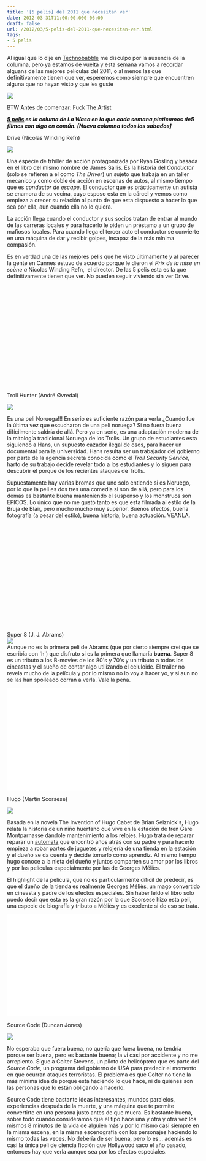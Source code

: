 ```yaml
---
title: '[5 pelis] del 2011 que necesitan ver'
date: 2012-03-31T11:00:00.000-06:00
draft: false
url: /2012/03/5-pelis-del-2011-que-necesitan-ver.html
tags: 
- 5 pelis
---
```


Al igual que lo dije en [Technobabble](http://www.la-wasa.com/search/label/Technobabble) me disculpo por la ausencia de la columna, pero ya estamos de vuelta y esta semana vamos a recordar alguans de las mejores películas del 2011, o al menos las que definitivamente tienen que ver, esperemos como siempre que encuentren alguna que no hayan visto y que les guste  
  

[![](http://retrothing.typepad.com/photos/uncategorized/2008/05/23/super8equipment.jpg)](http://retrothing.typepad.com/photos/uncategorized/2008/05/23/super8equipment.jpg)

  
  
BTW Antes de comenzar: Fuck The Artist  
  
_**[5 pelis](http://www.la-wasa.com/search/label/5%20pelis) es la columa de La Wasa en la que cada semana platicamos de5 filmes con algo en común. \[Nueva columna todos los sabados\]**_  
  
  
Drive (Nicolas Winding Refn)  

[![](http://upload.wikimedia.org/wikipedia/en/1/13/Drive2011Poster.jpg)](http://upload.wikimedia.org/wikipedia/en/1/13/Drive2011Poster.jpg)

Una especie de trhiller de acción protagonizada por Ryan Gosling y basada en el libro del mismo nombre de James Sallis. Es la historia del _Conductor_ (solo se refieren a el como _The Driver_) un sujeto que trabaja en un taller mecanico y como doble de acción en escenas de autos, al mismo tiempo que es _conductor de escape_. El conductor que es prácticamente un autista se enamora de su vecina, cuyo esposo esta en la cárcel y vemos como empieza a crecer su relación al punto de que esta dispuesto a hacer lo que sea por ella, aun cuando ella no lo quiera.

  

La acción llega cuando el conductor y sus socios tratan de entrar al mundo de las carreras locales y para hacerlo le piden un préstamo a un grupo de mafiosos locales. Para cuando llega el tercer acto el conductor se convierte en una máquina de dar y recibir golpes, incapaz de la más mínima compasión.

  

Es en verdad una de las mejores pelis que he visto últimamente y al parecer la gente en Cannes estuvo de acuerdo porque le dieron el _Prix de la mise en scène a_ Nicolas Winding Refn,  el director. De las 5 pelis esta es la que definitivamente tienen que ver. No pueden seguir viviendo sin ver Drive.

  

 <object class="BLOGGER-youtube-video" classid="clsid:D27CDB6E-AE6D-11cf-96B8-444553540000" codebase="http://download.macromedia.com/pub/shockwave/cabs/flash/swflash.cab#version=6,0,40,0" data-thumbnail-src="http://1.gvt0.com/vi/CWX34ShfcsE/0.jpg" height="266" width="320">
<param name="movie" value="//www.youtube.com/v/CWX34ShfcsE&amp;fs=1&amp;source=uds"> 
<param name="bgcolor" value="#FFFFFF"> 
<embed width="320" height="266" src="//www.youtube.com/v/CWX34ShfcsE&amp;fs=1&amp;source=uds" type="application/x-shockwave-flash">
</object> 

  
Troll Hunter (André Øvredal)  

[![](http://upload.wikimedia.org/wikipedia/en/7/7e/Trolljegeren_poster.jpg)](http://upload.wikimedia.org/wikipedia/en/7/7e/Trolljegeren_poster.jpg)

Es una peli Noruega!!! En serio es suficiente razón para verla ¿Cuando fue la última vez que escucharon de una peli noruega? Si no fuera buena difícilmente saldría de allá. Pero ya en serio, es una adaptación moderna de la mitología tradicional Noruega de los Trolls. Un grupo de estudiantes esta siguiendo a Hans, un supuesto cazador ilegal de osos, para hacer un documental para la universidad. Hans resulta ser un trabajador del gobierno por parte de la agencia secreta conocida como el _Troll Security Service_, harto de su trabajo decide revelar todo a los estudiantes y lo siguen para descubrir el porque de los recientes ataques de Trolls.

  

Supuestamente hay varias bromas que uno solo entiende si es Noruego, por lo que la peli es dos tres una comedia si son de allá, pero para los demás es bastante buena manteniendo el suspenso y los monstruos son EPICOS. Lo único que no me gustó tanto es que esta filmada al estilo de la Bruja de Blair, pero mucho mucho muy superior. Buenos efectos, buena fotografía (a pesar del estilo), buena historia, buena actuación. VEANLA.

  

 <object class="BLOGGER-youtube-video" classid="clsid:D27CDB6E-AE6D-11cf-96B8-444553540000" codebase="http://download.macromedia.com/pub/shockwave/cabs/flash/swflash.cab#version=6,0,40,0" data-thumbnail-src="http://3.gvt0.com/vi/TLEo7H9tqSM/0.jpg" height="266" width="320">
<param name="movie" value="//www.youtube.com/v/TLEo7H9tqSM&amp;fs=1&amp;source=uds"> 
<param name="bgcolor" value="#FFFFFF"> 
<embed width="320" height="266" src="//www.youtube.com/v/TLEo7H9tqSM&amp;fs=1&amp;source=uds" type="application/x-shockwave-flash">
</object> 

  
Super 8 (J. J. Abrams)   
[![](http://upload.wikimedia.org/wikipedia/en/7/74/Super_8_Poster.jpg)](http://upload.wikimedia.org/wikipedia/en/7/74/Super_8_Poster.jpg)  
Aunque no es la primera peli de Abrams (que por cierto siempre creí que se escribía con 'h') que disfruto si es la primera que llamaría **buena**. Super 8 es un tributo a los B-movies de los 80's y 70's y un tributo a todos los cineastas y el sueño de contar algo utilizando el celuloide. El trailer no revela mucho de la película y por lo mismo no lo voy a hacer yo, y si aun no se las han spoileado corran a verla. Vale la pena.  

 <object class="BLOGGER-youtube-video" classid="clsid:D27CDB6E-AE6D-11cf-96B8-444553540000" codebase="http://download.macromedia.com/pub/shockwave/cabs/flash/swflash.cab#version=6,0,40,0" data-thumbnail-src="http://2.gvt0.com/vi/vpzUCA5i6zY/0.jpg" height="266" width="320">
<param name="movie" value="//www.youtube.com/v/vpzUCA5i6zY&amp;fs=1&amp;source=uds"> 
<param name="bgcolor" value="#FFFFFF"> 
<embed width="320" height="266" src="//www.youtube.com/v/vpzUCA5i6zY&amp;fs=1&amp;source=uds" type="application/x-shockwave-flash">
</object> 

  
  
Hugo (Martin Scorsese)  

[![](http://upload.wikimedia.org/wikipedia/en/7/73/Hugo_Poster.jpg)](http://upload.wikimedia.org/wikipedia/en/7/73/Hugo_Poster.jpg)

[](http://upload.wikimedia.org/wikipedia/en/e/e5/Source_Code_Poster.jpg)Basada en la novela The Invention of Hugo Cabet de Brian Selznick's, Hugo relata la historia de un niño huérfano que vive en la estación de tren Gare Montparnasse dándole mantenimiento a los relojes. Hugo trata de reparar reparar un [automata](http://en.wikipedia.org/wiki/Automaton) que encontró años atrás con su padre y para hacerlo empieza a robar partes de juguetes y relojería de una tienda en la estación y el dueño se da cuenta y decide tomarlo como aprendiz. Al mismo tiempo hugo conoce a la nieta del dueño y juntos comparten su amor por los libros y por las peliculas especialmente por las de Georges Méliès.

  

El highlight de la película, que no es particularmente difícil de predecir, es que el dueño de la tienda es realmente [Georges Méliès](http://es.wikipedia.org/wiki/Georges_M%C3%A9li%C3%A8s), un mago convertido en cineasta y padre de los efectos especiales. Sin haber leído el libro solo puedo decir que esta es la gran razón por la que Scorsese hizo esta peli, una especie de biografía y tributo a Méliès y es excelente si de eso se trata.

  

  
  

 <object class="BLOGGER-youtube-video" classid="clsid:D27CDB6E-AE6D-11cf-96B8-444553540000" codebase="http://download.macromedia.com/pub/shockwave/cabs/flash/swflash.cab#version=6,0,40,0" data-thumbnail-src="http://3.gvt0.com/vi/hR-kP-olcpM/0.jpg" height="266" width="320">
<param name="movie" value="//www.youtube.com/v/hR-kP-olcpM&amp;fs=1&amp;source=uds"> 
<param name="bgcolor" value="#FFFFFF"> 
<embed width="320" height="266" src="//www.youtube.com/v/hR-kP-olcpM&amp;fs=1&amp;source=uds" type="application/x-shockwave-flash">
</object> 

  
  
Source Code (Duncan Jones)  

[![](http://upload.wikimedia.org/wikipedia/en/e/e5/Source_Code_Poster.jpg)](http://upload.wikimedia.org/wikipedia/en/e/e5/Source_Code_Poster.jpg)

  
No esperaba que fuera buena, no quería que fuera buena, no tendría porque ser buena, pero es bastante buena; la vi casi por accidente y no me arrepiento. Sigue a Colter Stevens, un piloto de helicóptero que es parte del _Source Code_, un programa del gobierno de USA para predecir el momento en que ocurran ataques terroristas. El problema es que Colter no tiene la más mínima idea de porque esta haciendo lo que hace, ni de quienes son las personas que lo están obligando a hacerlo.  
  
Source Code tiene bastante ideas interesantes, mundos paralelos, experiencias después de la muerte, y una máquina que te permite convertirte en una persona justo antes de que muera. Es bastante buena, sobre todo cuando consideramos que el tipo hace una y otra y otra vez los mismos 8 minutos de la vida de alguien más y por lo mismo casi siempre en la misma escena, en la misma escenografía con los personajes haciendo lo mismo todas las veces. No debería de ser buena, pero lo es... además es casi la única peli de ciencia ficción que Hollywood saco el año pasado, entonces hay que verla aunque sea por los efectos especiales.  
  

 <object class="BLOGGER-youtube-video" classid="clsid:D27CDB6E-AE6D-11cf-96B8-444553540000" codebase="http://download.macromedia.com/pub/shockwave/cabs/flash/swflash.cab#version=6,0,40,0" data-thumbnail-src="http://1.gvt0.com/vi/NkTrG-gpIzE/0.jpg" height="266" width="320">
<param name="movie" value="//www.youtube.com/v/NkTrG-gpIzE&amp;fs=1&amp;source=uds"> 
<param name="bgcolor" value="#FFFFFF"> 
<embed width="320" height="266" src="//www.youtube.com/v/NkTrG-gpIzE&amp;fs=1&amp;source=uds" type="application/x-shockwave-flash">
</object>